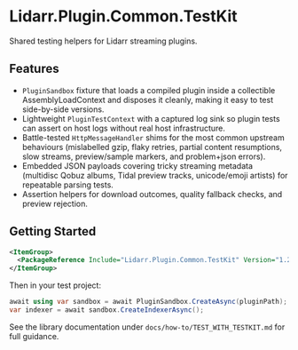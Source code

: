 # Lidarr.Plugin.Common.TestKit

Shared testing helpers for Lidarr streaming plugins.

## Features

- `PluginSandbox` fixture that loads a compiled plugin inside a collectible AssemblyLoadContext and disposes it cleanly, making it easy to test side-by-side versions.
- Lightweight `PluginTestContext` with a captured log sink so plugin tests can assert on host logs without real host infrastructure.
- Battle-tested `HttpMessageHandler` shims for the most common upstream behaviours (mislabelled gzip, flaky retries, partial content resumptions, slow streams, preview/sample markers, and problem+json errors).
- Embedded JSON payloads covering tricky streaming metadata (multidisc Qobuz albums, Tidal preview tracks, unicode/emoji artists) for repeatable parsing tests.
- Assertion helpers for download outcomes, quality fallback checks, and preview rejection.

## Getting Started

```xml
<ItemGroup>
  <PackageReference Include="Lidarr.Plugin.Common.TestKit" Version="1.2.2" />
</ItemGroup>
```

Then in your test project:

```csharp
await using var sandbox = await PluginSandbox.CreateAsync(pluginPath);
var indexer = await sandbox.CreateIndexerAsync();
```

See the library documentation under `docs/how-to/TEST_WITH_TESTKIT.md` for full guidance.
